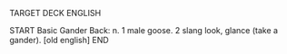 TARGET DECK
ENGLISH

START
Basic
Gander
Back: n. 1 male goose. 2 slang look, glance (take a gander). [old english]
END
